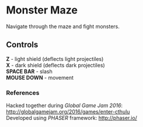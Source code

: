 # Monster Maze
Navigate through the maze and fight monsters.

## Controls
**Z** - light shield (deflects light projectiles) <br />
**X** - dark shield (deflects dark projectiles) <br />
**SPACE BAR** - slash <br />
**MOUSE DOWN** - movement

### References
Hacked together during *Global Game Jam 2016*: http://globalgamejam.org/2016/games/enter-cthulu <br />
Developed using *PHASER* framework: http://phaser.io/
